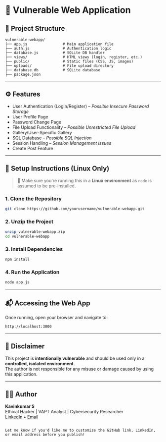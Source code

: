 # 🔐 Vulnerable Web Application

## 📂 Project Structure

```
vulnerable-webapp/
├── app.js                # Main application file
├── auth.js               # Authentication logic
├── database.js           # SQLite DB handler
├── views/                # HTML views (login, register, etc.)
├── public/               # Static files (CSS, JS, images)
├── uploads/              # File upload directory
├── database.db           # SQLite database
├── package.json
```

---

## ⚙️ Features 

- User Authentication (Login/Register) – *Possible Insecure Password Storage*
- User Profile Page
- Password Change Page
- File Upload Functionality – *Possible Unrestricted File Upload*
- Gallery/User-Specific Gallery
- SQL Database – *Possible SQL Injection*
- Session Handling – *Session Management Issues*
-  Create Post Feature

---

## 🚀 Setup Instructions (Linux Only)

> 📌 Make sure you're running this in a **Linux environment** as `node` is assumed to be pre-installed.

### 1. Clone the Repository
```bash
git clone https://github.com/yourusername/vulnerable-webapp.git
```

### 2. Unzip the Project
```bash
unzip vulnerable-webapp.zip
cd vulnerable-webapp
```

### 3. Install Dependencies
```bash
npm install
```

### 4. Run the Application
```bash
node app.js
```

---

## 📬 Accessing the Web App

Once running, open your browser and navigate to:

```
http://localhost:3000
```

---

## 📘 Disclaimer

This project is **intentionally vulnerable** and should be used only in a **controlled, isolated environment**.  
The author is not responsible for any misuse or damage caused by using this application.

---

## 🧑‍💻 Author

**Kavinkumar S**  
Ethical Hacker | VAPT Analyst | Cybersecurity Researcher  
[LinkedIn](https://linkedin.com/in/yourprofile) • [Email](mailto:your.email@example.com)
```

Let me know if you'd like me to customize the GitHub link, LinkedIn, or email address before you publish!
